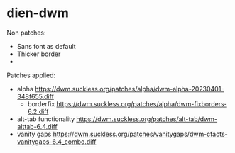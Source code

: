 # dien-dwm

Non patches:
- Sans font as default
- Thicker border
- 
Patches applied:
- alpha https://dwm.suckless.org/patches/alpha/dwm-alpha-20230401-348f655.diff
  - borderfix https://dwm.suckless.org/patches/alpha/dwm-fixborders-6.2.diff
- alt-tab functionality https://dwm.suckless.org/patches/alt-tab/dwm-alttab-6.4.diff
- vanity gaps https://dwm.suckless.org/patches/vanitygaps/dwm-cfacts-vanitygaps-6.4_combo.diff
